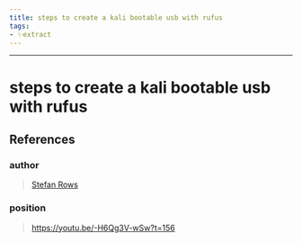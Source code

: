 ```yaml
---
title: steps to create a kali bootable usb with rufus
tags:
- ✨extract
---
```



---

# steps to create a kali bootable usb with rufus
## References

### author
>  [Stefan Rows](/Authors/Stefan%20Rows.md)
### position
>  https://youtu.be/-H6Qg3V-wSw?t=156
